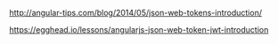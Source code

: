 http://angular-tips.com/blog/2014/05/json-web-tokens-introduction/

https://egghead.io/lessons/angularjs-json-web-token-jwt-introduction